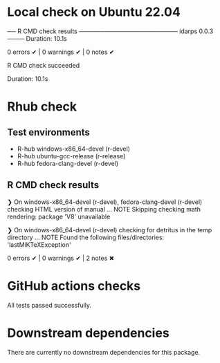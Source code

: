 # Local check on Ubuntu 22.04

── R CMD check results ─────────────────────── idarps 0.0.3 ────
Duration: 10.1s

0 errors ✔ | 0 warnings ✔ | 0 notes ✔

R CMD check succeeded

Duration: 10.1s


# Rhub check

## Test environments
- R-hub windows-x86_64-devel (r-devel)
- R-hub ubuntu-gcc-release (r-release)
- R-hub fedora-clang-devel (r-devel)

## R CMD check results
❯ On windows-x86_64-devel (r-devel), fedora-clang-devel (r-devel)
  checking HTML version of manual ... NOTE
  Skipping checking math rendering: package 'V8' unavailable

❯ On windows-x86_64-devel (r-devel)
  checking for detritus in the temp directory ... NOTE
  Found the following files/directories:
    'lastMiKTeXException'

0 errors ✔ | 0 warnings ✔ | 2 notes ✖

# GitHub actions checks

All tests passed successfully.

# Downstream dependencies

There are currently no downstream dependencies for this package.

